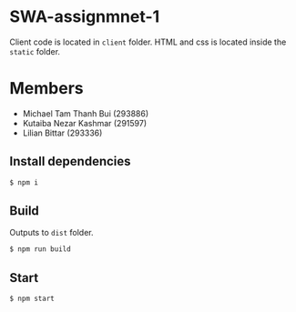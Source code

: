 # SWA-assignmnet-1

Client code is located in `client` folder. HTML and css is located inside the `static` folder.

# Members

-   Michael Tam Thanh Bui (293886)
-   Kutaiba Nezar Kashmar (291597)
-   Lilian Bittar (293336)

## Install dependencies

```bash
$ npm i
```

## Build

Outputs to `dist` folder.

```bash
$ npm run build
```

## Start

```
$ npm start
```
